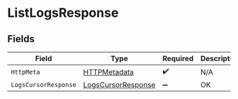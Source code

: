# ListLogsResponse


## Fields

| Field                                                               | Type                                                                | Required                                                            | Description                                                         |
| ------------------------------------------------------------------- | ------------------------------------------------------------------- | ------------------------------------------------------------------- | ------------------------------------------------------------------- |
| `HttpMeta`                                                          | [HTTPMetadata](../../Models/Components/HTTPMetadata.md)             | :heavy_check_mark:                                                  | N/A                                                                 |
| `LogsCursorResponse`                                                | [LogsCursorResponse](../../Models/Components/LogsCursorResponse.md) | :heavy_minus_sign:                                                  | OK                                                                  |